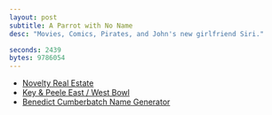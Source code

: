 ```yaml
---
layout: post
subtitle: A Parrot with No Name
desc: "Movies, Comics, Pirates, and John's new girlfriend Siri."

seconds: 2439
bytes: 9786054
---
```


- [Novelty Real Estate](http://www.movoto.com/blog/novelty-real-estate/)
- [Key & Peele East / West Bowl](http://vimeo.com/53743426)
- [Benedict Cumberbatch Name Generator](http://benedictcumberbatchgenerator.tumblr.com)
